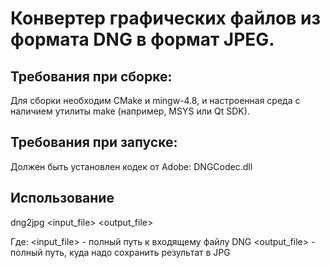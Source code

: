 Конвертер графических файлов из формата DNG в формат JPEG.
=======

Требования при сборке:
-----------

Для сборки необходим CMake и mingw-4.8, и настроенная среда с наличием утилиты make (например, MSYS или Qt SDK).


Требования при запуске:
-----------

Должен быть установлен кодек от Adobe: DNGCodec.dll

Использование
-----------

dng2jpg <input_file> <output_file>

Где:
<input_file> - полный путь к входящему файлу DNG
<output_file> - полный путь, куда надо сохранить результат в JPG
